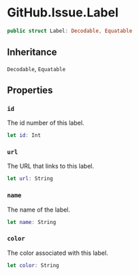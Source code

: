 # GitHub.Issue.Label

``` swift
public struct Label: Decodable, Equatable
```

## Inheritance

`Decodable`, `Equatable`

## Properties

### `id`

The id number of this label.

``` swift
let id: Int
```

### `url`

The URL that links to this label.

``` swift
let url: String
```

### `name`

The name of the label.

``` swift
let name: String
```

### `color`

The color associated with this label.

``` swift
let color: String
```
